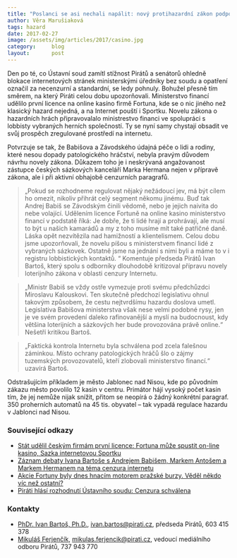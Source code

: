 ```yaml
---
title: "Poslanci se asi nechali napálit: nový protihazardní zákon podpoří byznys největších tuzemských hráčů. Ministerstvo financi uděluje první licence na provozování online sázek"
author: Věra Marušiaková
tags: hazard
date: 2017-02-27
image: /assets/img/articles/2017/casino.jpg
category:     blog
layout:       post
---
```


Den po té, co Ústavní soud zamítl stížnost Pirátů a senátorů ohledně blokace internetových stránek ministerskými úředníky bez soudu a opatření označil za necenzurní a standardní, se ledy pohnuly. Bohužel přesně tím směrem, na který Piráti celou dobu upozorňovali. Ministerstvo financí udělilo první licence na online kasíno firmě Fortuna, kde se o nic jiného než klasický hazard nejedná, a na Internet pouští i Sportku. Novelu zákona o hazardních hrách připravovalalo ministrestvo financi ve spolupráci s lobbisty vybraných herních společností. Ty se nyní samy chystají obsadit ve svůj prospěch zregulované prostředí na internetu.

Potvrzuje se tak, že Babišova a Závodského údajná péče o lidi a rodiny, které nesou dopady patologického hráčství, nebyla pravým důvodem návrhu novely zákona. Důkazem toho je i neskrývaná angažovanost zástupce českých sázkových kanceláří Marka Hermana nejen v přípravě zákona, ale i při aktivní obhajobě cenzurních paragrafů.

> „Pokud se rozhodneme regulovat nějaký nežádoucí jev, má být cílem ho omezit, nikoliv přihrát celý segment někomu jinému. Buď tak Andrej Babiš se Závodským činili vědomě, nebo je jejich naivita do nebe volající. Udělením licence Fortuně na online kasino ministerstvo financí v podstatě říká: Je dobře, že ti lidé hrají a prohrávají, ale musí to být u našich kamarádů a my z toho musíme mít také patřičné daně. Láska opět nezvítězila nad hamižností a klientelismem. Celou dobu jsme upozorňovali, že novelu píšou s ministerstvem financí lidé z vybraných sázkovek. Ostatně jsme na jednání s nimi byli a máme to v i registru lobbistických kontaktů. “ Komentuje předseda Pirátů Ivan Bartoš, který spolu s odborníky dlouhodobě kritizoval přípravu novely loterijního zákona v oblasti cenzury Internetu.

> „Ministr Babiš se vždy ostře vymezuje proti svému předchůzdci Miroslavu Kalouskovi. Ten skutečně předchozí legislativu ohnul takovým způsobem, že cestu nejtvrdšímu hazardu doslova umetl. Legislativa Babišova ministerstva však nese velmi podobné rysy, jen je ve svém provedení daleko rafinovanější a myslí na budocnoust, kdy většina loterijních a sázkových her bude provozována právě online.“ Nešetří kritikou Bartoš.

> „Faktická kontrola Internetu byla schválena pod zcela falešnou záminkou. Místo ochrany patologických hráčů šlo o zájmy tuzemských provozovatelů, kteří zlobovali ministerstvo financí.“ uzavírá Bartoš.

Odstrašujícím příkladem je město Jablonec nad Nisou, kde po původním zákazu město povolilo 12 kasin v centru. Primátor hájí vysoký počet kasin tím, že jej nemůže nijak snížit, přitom se neopírá o žádný konkrétní paragraf. 350 proherních automatů na 45 tis. obyvatel – tak vypadá regulace hazardu v Jablonci nad Nisou.

### Související odkazy

* [Stát udělil českým firmám první licence: Fortuna může spustit on-line kasino, Sazka internetovou Sportku](http://m.ihned.cz/byznys/c1-65637210-stat-udelil-prvni-licenci-k-legalnimu-kasinu-na-internetu-fortuna-spusti-ruletu-behem-par-dnu)
* [Záznam debaty Ivana Bartoše s Andrejem Babišem, Markem Antošem a Markem Hermanem na téma cenzura internetu](http://www.pokerarena.cz/rubriky/zaklady-pokeru/legislativa/video-regulace-hazardu-a-svoboda-internetu_10612.html)
* [Akcie Fortuny byly dnes hnacím motorem pražské burzy. Věděl někdo víc než ostatní?](https://www.web4trader.cz/akcie-fortuna-byly-dnes-hnacim-motorem-prazske-burzy-vedel-nekdo-vic-nez-ostatni/)
* [Piráti hlásí rozhodnutí Ústavního soudu: Cenzura schválena](https://www.pirati.cz/tiskove-zpravy/pirati_hlasi_vysledky_rozhodnuti_ustavniho_soudu_ve_veci_cenzury_internetu._boj_proti_plosnemu_smirovani_obcanu_vojenskou_rozvedkou_pokracuje)

### Kontakty

* [PhDr. Ivan Bartoš, Ph.D.](https://www.pirati.cz/lide/ivan_bartos), [ivan.bartos@pirati.cz](mailto:ivan.bartos@pirati.cz), předseda Pirátů, 603 415 378
* [Mikuláš Ferjenčík](https://www.pirati.cz/lide/mikulas_ferjencik), [mikulas.ferjencik@pirati.cz](mailto:mikulas.ferjencik@pirati.cz), vedoucí mediálního odboru Pirátů, 737 943 770
